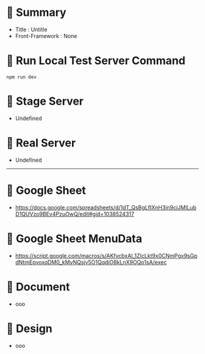 # 📌 Summary
- Title : Untitle
- Front-Framework : None


# 📌 Run Local Test Server Command
```
npm run dev
```

# 📌 Stage Server
- Undefined


# 📌 Real Server
- Undefined

---

# 📌 Google Sheet
- https://docs.google.com/spreadsheets/d/1dT_QsBgLfIXnH3in9cjJMILubD1QUVzo9BEv4PzuOwQ/edit#gid=1038524317

# 📌 Google Sheet MenuData
- https://script.google.com/macros/s/AKfycbxAl_1ZIcLkt9x0CNmPgx9sGpdNtmEpvoxqDM0_kMyNQsjv5O1QqdiO8kLnX9OQo1sA/exec

# 📌 Document
- ooo

# 📌 Design
- ooo
